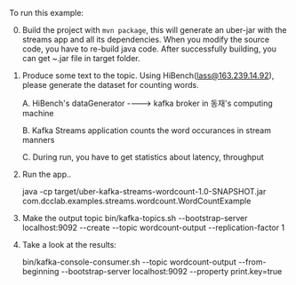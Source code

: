 To run this example:

0. Build the project with `mvn package`, this will generate an uber-jar with the streams app and all its dependencies.
    When you modify the source code, you have to re-build java code. After successfully building, you can get ~.jar file in target folder.

1. Produce some text to the topic.
    Using HiBench(lass@163.239.14.92), please generate the dataset for counting words.
    
    A. HiBench's dataGenerator ----> kafka broker in 동재's computing machine

    B. Kafka Streams application counts the word occurances in stream manners

    C. During run, you have to get statistics about latency, throughput

2. Run the app..

    java -cp target/uber-kafka-streams-wordcount-1.0-SNAPSHOT.jar com.dcclab.examples.streams.wordcount.WordCountExample

3. Make the output topic
   bin/kafka-topics.sh --bootstrap-server localhost:9092 --create --topic wordcount-output --replication-factor 1

4. Take a look at the results:

    bin/kafka-console-consumer.sh --topic wordcount-output --from-beginning --bootstrap-server localhost:9092 --property print.key=true
